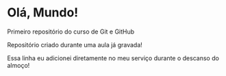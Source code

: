 # Olá, Mundo!
Primeiro repositório do curso de Git e GitHub

Repositório criado durante uma aula já gravada!


Essa linha eu adicionei diretamente no meu serviço durante o descanso do almoço!